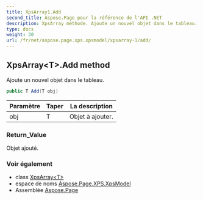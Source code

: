 ```yaml
---
title: XpsArray1.Add
second_title: Aspose.Page pour la référence de l'API .NET
description: XpsArray méthode. Ajoute un nouvel objet dans le tableau.
type: docs
weight: 30
url: /fr/net/aspose.page.xps.xpsmodel/xpsarray-1/add/
---
```

## XpsArray&lt;T&gt;.Add method

Ajoute un nouvel objet dans le tableau.

```csharp
public T Add(T obj)
```

| Paramètre | Taper | La description |
| --- | --- | --- |
| obj | T | Objet à ajouter. |

### Return_Value

Objet ajouté.

### Voir également

* class [XpsArray&lt;T&gt;](../)
* espace de noms [Aspose.Page.XPS.XpsModel](../../xpsarray-1/)
* Assemblée [Aspose.Page](../../../)


